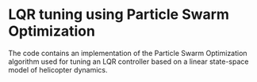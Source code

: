 # LQR tuning using Particle Swarm Optimization
The code contains an implementation of the Particle Swarm Optimization algorithm used for tuning an LQR controller based on a linear state-space model of helicopter dynamics.
